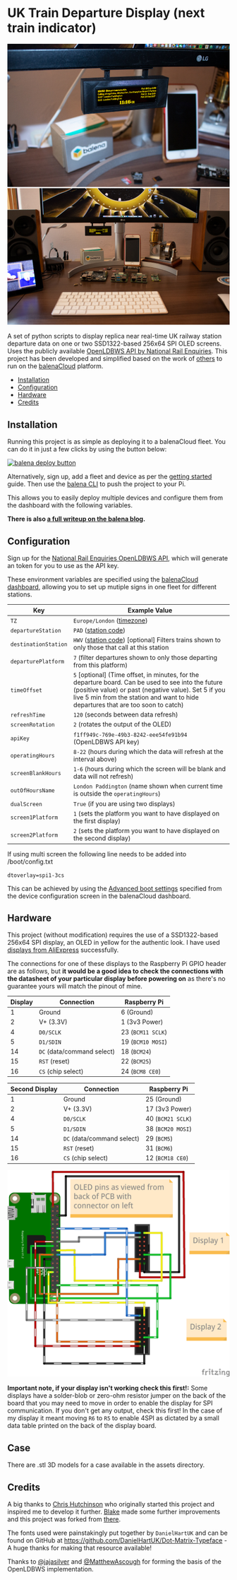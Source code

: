 # UK Train Departure Display (next train indicator)

![](assets/blog-header.jpg)
![](assets/desk-setup.jpg)

A set of python scripts to display replica near real-time UK railway station departure data on one or two SSD1322-based 256x64 SPI OLED screens. Uses the publicly available [OpenLDBWS API by National Rail Enquiries](https://www.nationalrail.co.uk/). This project has been developed and simplified based on the work of [others](#credits) to run on the [balenaCloud](https://balena.io/cloud) platform.

   * [Installation](#installation)
   * [Configuration](#configuration)
   * [Hardware](#hardware)
   * [Credits](#credits)

## Installation

Running this project is as simple as deploying it to a balenaCloud fleet. You can do it in just a few clicks by using the button below:

[![balena deploy button](https://balena.io/deploy.svg)](https://dashboard.balena-cloud.com/deploy?repoUrl=https://github.com/balenalabs/uk-train-departure-display&defaultDeviceType=raspberry-pi)

Alternatively, sign up, add a fleet and device as per the [getting started](https://www.balena.io/docs/learn/getting-started/raspberrypi3/python/) guide. Then use the [balena CLI](https://github.com/balena-io/balena-cli) to push the project to your Pi.

This allows you to easily deploy multiple devices and configure them from the dashboard with the following variables.

**There is also [a full writeup on the balena blog](https://www.balena.io/blog/build-a-raspberry-pi-powered-train-station-oled-sign-for-your-desk/).**


## Configuration

Sign up for the [National Rail Enquiries OpenLDBWS API](http://realtime.nationalrail.co.uk/OpenLDBWSRegistration), which will generate an token for you to use as the API key.

These environment variables are specified using the [balenaCloud dashboard](https://www.balena.io/docs/learn/manage/serv-vars/), allowing you to set up mutiple signs in one fleet for different stations.


| Key                              | Example Value
|----------------------------------|----------
|`TZ`  | `Europe/London` ([timezone](https://en.wikipedia.org/wiki/List_of_tz_database_time_zones))
|`departureStation`  | `PAD` ([station code](https://www.nationalrail.co.uk/stations_destinations/48541.aspx))
|`destinationStation`  | `HWV` ([station code](https://www.nationalrail.co.uk/stations_destinations/48541.aspx)) [optional] Filters trains shown to only those that call at this station
|`departurePlatform` | `7` (filter departures shown to only those departing from this platform)
|`timeOffset`  | `5` [optional] (Time offset, in minutes, for the departure board. Can be used to see into the future (positive value) or past (negative value). Set 5 if you live 5 min from the station and want to hide departures that are too soon to catch)
|`refreshTime` | `120` (seconds between data refresh)
|`screenRotation` | `2` (rotates the output of the OLED)
|`apiKey` | `f1ff949c-769e-49b3-8242-eee54fe91b94` (OpenLDBWS API key)
|`operatingHours` | `8-22` (hours during which the data will refresh at the interval above)
|`screenBlankHours` | `1-6` (hours during which the screen will be blank and data will not refresh)
| `outOfHoursName` | `London Paddington` (name shown when current time is outside the `operatingHours`)
| `dualScreen` | `True` (if you are using two displays)
| `screen1Platform` | `1` (sets the platform you want to have displayed on the first display)
| `screen2Platform` | `2` (sets the platform you want to have displayed on the second display)


If using multi screen the following line needs to be added into /boot/config.txt

```
dtoverlay=spi1-3cs
```

This can be achieved by using the [Advanced boot settings](https://www.balena.io/docs/reference/OS/advanced/) specified from the device configuration screen in the balenaCloud dashboard.

## Hardware

This project (without modification) requires the use of a SSD1322-based 256x64 SPI display, an OLED in yellow for the authentic look. I have used [displays from AliExpress](https://www.aliexpress.com/item/32988174566.html) successfully. 

The connections for one of these displays to the Raspberry Pi GPIO header are as follows, but **it would be a good idea to check the connections with the datasheet of your particular display before powering on** as there's no guarantee yours will match the pinout of mine.

| Display | Connection | Raspberry Pi
|---|---|---
| 1 | Ground | 6 (Ground) |
| 2 | V+ (3.3V) | 1 (3v3 Power) |
| 4 | `D0/SCLK` | 23 (`BCM11 SCLK`) |
| 5 | `D1/SDIN` | 19 (`BCM10 MOSI`) |
| 14 | `DC` (data/command select) | 18 (`BCM24`) |
| 15 | `RST` (reset) | 22 (`BCM25`) |
| 16 | `CS` (chip select) | 24 (`BCM8 CE0`)

| Second Display | Connection | Raspberry Pi
|---|---|---
| 1 | Ground | 25 (Ground) |
| 2 | V+ (3.3V) | 17 (3v3 Power) |
| 4 | `D0/SCLK` | 40 (`BCM21 SCLK`) |
| 5 | `D1/SDIN` | 38 (`BCM20 MOSI`) |
| 14 | `DC` (data/command select) | 29 (`BCM5`) |
| 15 | `RST` (reset) | 31 (`BCM6`) |
| 16 | `CS` (chip select) | 12 (`BCM18 CE0`)

![](assets/pi-display-connections_bb.png)

**Important note, if your display isn't working check this first!:** Some displays have a solder-blob or zero-ohm resistor jumper on the back of the board that you may need to move in order to enable the display for SPI communication. If you don't get any output, check this first! In the case of my display it meant moving `R6` to `R5` to enable 4SPI as dictated by a small data table printed on the back of the display board.

## Case

There are .stl 3D models for a case available in the assets directory.

## Credits

A big thanks to [Chris Hutchinson](https://github.com/chrishutchinson/) who originally started this project and inspired me to develop it further. [Blake](https://github.com/ghostseven) made some further improvements and this project was forked from [there](https://github.com/ghostseven/UK-Train-Departure-Display).

The fonts used were painstakingly put together by `DanielHartUK` and can be found on GitHub at https://github.com/DanielHartUK/Dot-Matrix-Typeface - A huge thanks for making that resource available!

Thanks to [@jajasilver](https://github.com/jajsilver/UK-Train-Departure-Display-NRE) and [@MatthewAscough](https://github.com/MatthewAscough/UK-Train-Departure-Display-NRE) for forming the basis of the OpenLDBWS implementation.

